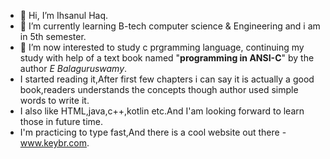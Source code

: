 - 👋 Hi, I’m Ihsanul Haq.
- 🌱 I’m currently learning B-tech computer science & Engineering and i am in 5th semester.
- 👀 I’m now interested to study c prgramming language, continuing my study with help of a text book named "<b>programming in ANSI-C</b>" by the author <i>E Balaguruswamy</i>.
- I started reading it,After first few chapters i can say it is actually a good book,readers understands the concepts though author used simple words to write it.
- I also like HTML,java,c++,kotlin etc.And I'am looking forward to learn those in future time.
-  I'm practicing to type fast,And there is a cool website out there - <a href="https://www.keybr.com/">www.keybr.com</a>.

<!---
ihsanul1234/ihsanul1234 is a ✨ special ✨ repository because its `README.md` (this file) appears on your GitHub profile.
You can click the Preview link to take a look at your changes.
--->
